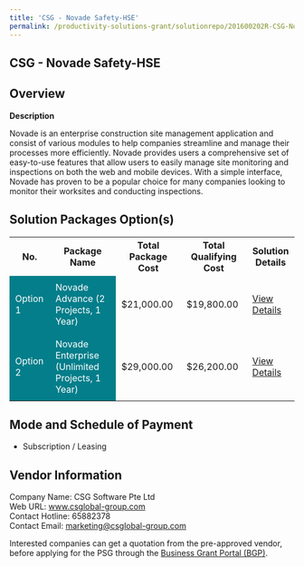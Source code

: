 ```yaml
---
title: 'CSG - Novade Safety-HSE'
permalink: /productivity-solutions-grant/solutionrepo/201600202R-CSG-Novd-SftyHSE-BC
---
```


## CSG - Novade Safety-HSE

## Overview

**Description**

Novade is an enterprise construction site management application and consist of various modules to help companies streamline and manage their processes more efficiently. Novade provides users a comprehensive set of easy-to-use features that allow users to easily manage site monitoring and inspections on both the web and mobile devices. 
With a simple interface, Novade has proven to be a popular choice for many companies looking to monitor their worksites and conducting inspections.

## Solution Packages Option(s)

<table>
<tr>
<th><b>No.</b></th>
<th><b>Package Name</b></th>
<th><b>Total Package Cost</b></th>
<th><b>Total Qualifying Cost</b></th>
<th><b>Solution Details</b></th>
</tr>
<tr>
<td style='padding: 10px; background-color: #037E8A; color: #FFFFFF;'>Option 1</td>
<td style='padding: 10px; background-color: #037E8A; color: #FFFFFF;'>Novade Advance (2 Projects, 1 Year)</td>
<td style='padding: 10px;'>$21,000.00</td>
<td style='padding: 10px;'>$19,800.00</td>
<td style='padding: 10px;'><a href='https://www.gobusiness.gov.sg/images/psg/CSG_Novade_13062024_Desensitised_Annex3_Part2.pdf' target='_blank'>View Details</a></td>
</tr>
<tr>
<td style='padding: 10px; background-color: #037E8A; color: #FFFFFF;'>Option 2</td>
<td style='padding: 10px; background-color: #037E8A; color: #FFFFFF;'>Novade Enterprise (Unlimited Projects, 1 Year)</td>
<td style='padding: 10px;'>$29,000.00</td>
<td style='padding: 10px;'>$26,200.00</td>
<td style='padding: 10px;'><a href='https://www.gobusiness.gov.sg/images/psg/CSG_Novade_13062024_Desensitised_Annex3_Part3.pdf' target='_blank'>View Details</a></td>
</tr>
</table>

## Mode and Schedule of Payment

 - Subscription / Leasing

## Vendor Information

 Company Name: CSG Software Pte Ltd<br>Web URL: www.csglobal-group.com <br>Contact Hotline: 65882378 <br>Contact Email: marketing@csglobal-group.com <br>

Interested companies can get a quotation from the pre-approved vendor, before applying for the PSG through the <a href='https://www.businessgrants.gov.sg/' target='_blank' rel='noopener'>Business Grant Portal (BGP)</a>.

<script src="/jquery/resize-tables.js"></script>
